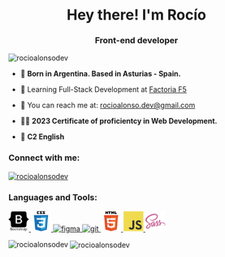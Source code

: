 <h1 align="center">Hey there! I'm Rocío</h1>
<h3 align="center">Front-end developer</h3>

<p align="left"> <img src="https://komarev.com/ghpvc/?username=rocioalonsodev&label=Profile%20views&color=8c6cd6&style=flat" alt="rocioalonsodev" /> </p>


- 📍 **Born in Argentina. Based in Asturias - Spain.**

- 🤝 Learning Full-Stack Development at [Factoria F5](https://github.com/FactoriaF5-Asturias)

- 📧 You can reach me at: [rocioalonso.dev@gmail.com](rocioalonso.dev@gmail.com)

- 👨‍💻 **2023 Certificate of proficientcy in Web Development.**

- 💬 **C2 English**

<h3 align="left">Connect with me:</h3>
<p align="left">
<a href="https://linkedin.com/in/rocioalonsodev" target="blank"><img align="center" src="https://raw.githubusercontent.com/rahuldkjain/github-profile-readme-generator/master/src/images/icons/Social/linked-in-alt.svg" alt="rocioalonsodev" height="30" width="40" /></a>
</p>

<h3 align="left">Languages and Tools:</h3>
<p align="left"> <a href="https://getbootstrap.com" target="_blank" rel="noreferrer"> <img src="https://raw.githubusercontent.com/devicons/devicon/master/icons/bootstrap/bootstrap-plain-wordmark.svg" alt="bootstrap" width="40" height="40"/> </a> <a href="https://www.w3schools.com/css/" target="_blank" rel="noreferrer"> <img src="https://raw.githubusercontent.com/devicons/devicon/master/icons/css3/css3-original-wordmark.svg" alt="css3" width="40" height="40"/> </a> <a href="https://www.figma.com/" target="_blank" rel="noreferrer"> <img src="https://www.vectorlogo.zone/logos/figma/figma-icon.svg" alt="figma" width="40" height="40"/> </a> <a href="https://git-scm.com/" target="_blank" rel="noreferrer"> <img src="https://www.vectorlogo.zone/logos/git-scm/git-scm-icon.svg" alt="git" width="40" height="40"/> </a> <a href="https://www.w3.org/html/" target="_blank" rel="noreferrer"> <img src="https://raw.githubusercontent.com/devicons/devicon/master/icons/html5/html5-original-wordmark.svg" alt="html5" width="40" height="40"/> </a> <a href="https://developer.mozilla.org/en-US/docs/Web/JavaScript" target="_blank" rel="noreferrer"> <img src="https://raw.githubusercontent.com/devicons/devicon/master/icons/javascript/javascript-original.svg" alt="javascript" width="40" height="40"/> </a> <a href="https://sass-lang.com" target="_blank" rel="noreferrer"> <img src="https://raw.githubusercontent.com/devicons/devicon/master/icons/sass/sass-original.svg" alt="sass" width="40" height="40"/> </a> </p>

<p><img align="left" src="https://github-readme-stats.vercel.app/api/top-langs?username=rocioalonsodev&show_icons=true&theme=dark&bg_color=000000&locale=en&layout=compact" alt="rocioalonsodev" /></p>

<p>&nbsp;<img align="center" src="https://github-readme-stats.vercel.app/api?username=rocioalonsodev&show_icons=true&bg_color=050505&locale=en" alt="rocioalonsodev" /></p>
